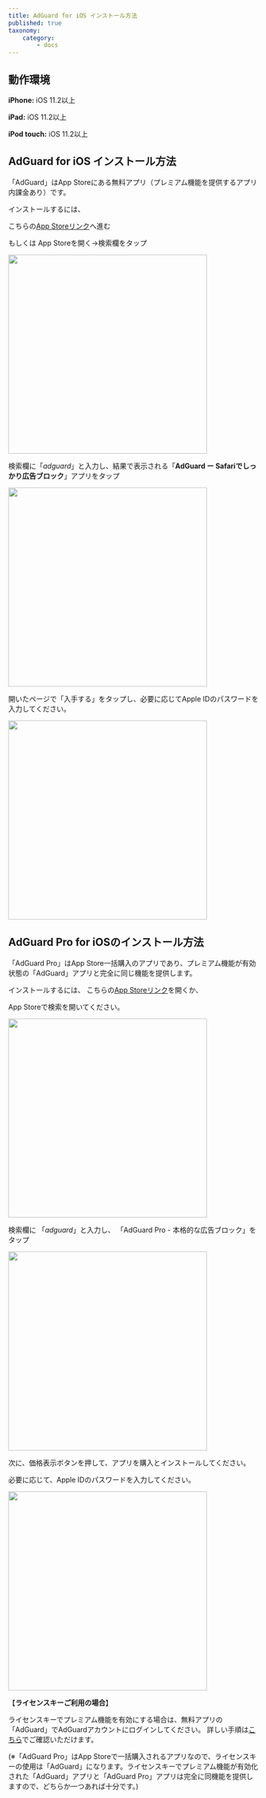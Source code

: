 ```yaml
---
title: AdGuard for iOS インストール方法
published: true
taxonomy:
    category:
        - docs
---
```


## 動作環境

**iPhone:** iOS 11.2以上

**iPad:** iOS 11.2以上

**iPod touch:** iOS 11.2以上

## AdGuard for iOS インストール方法

「AdGuard」はApp Storeにある無料アプリ（プレミアム機能を提供するアプリ内課金あり）です。

インストールするには、

こちらの[App Storeリンク](https://apps.apple.com/app/apple-store/id1047223162)へ進む

もしくは
App Storeを開く→検索欄をタップ

<img src="https://cdn.adguard.com/public/Adguard/kb/installation/iOS/en/1.png" width="400" />

検索欄に「_adguard_」と入力し、結果で表示される「**AdGuard ー Safariでしっかり広告ブロック**」アプリをタップ

<img src="https://cdn.adguard.com/public/Adguard/kb/installation/iOS/en/2.png" width="400" />

開いたページで「入手する」をタップし、必要に応じてApple IDのパスワードを入力してください。

<img src="https://cdn.adguard.com/public/Adguard/kb/installation/iOS/en/3.png" width="400" />

## AdGuard Pro for iOSのインストール方法

「AdGuard Pro」はApp Store一括購入のアプリであり、プレミアム機能が有効状態の「AdGuard」アプリと完全に同じ機能を提供します。

インストールするには、
こちらの[App Storeリンク](https://apps.apple.com/app/apple-store/id1126386264)を開くか、

App Storeで検索を開いてください。

<img src="https://cdn.adguard.com/public/Adguard/kb/installation/iOS/en/1.png" width="400" />

検索欄に 「_adguard_」と入力し、 
「AdGuard Pro - 本格的な広告ブロック」をタップ

<img src="https://cdn.adguard.com/public/Adguard/kb/installation/iOS/en/2.png" width="400" />

次に、価格表示ボタンを押して、アプリを購入とインストールしてください。

必要に応じて、Apple IDのパスワードを入力してください。

<img src="https://cdn.adguard.com/public/Adguard/kb/installation/iOS/en/3.png" width="400" />

【**ライセンスキーご利用の場合**】

ライセンスキーでプレミアム機能を有効にする場合は、無料アプリの「AdGuard」でAdGuardアカウントにログインしてください。
詳しい手順は[こちら](https://kb.adguard.com/ja/general/license-key#adguard-for-ios%E3%82%92%E6%9C%89%E5%8A%B9%E5%8C%96%E3%81%99%E3%82%8B%E6%96%B9%E6%B3%95)でご確認いただけます。

(※「AdGuard Pro」はApp Storeで一括購入されるアプリなので、ライセンスキーの使用は「AdGuard」になります。ライセンスキーでプレミアム機能が有効化された「AdGuard」アプリと「AdGuard Pro」アプリは完全に同機能を提供しますので、どちらか一つあれば十分です。)
